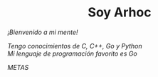 <div>
  <h1 align="center">Soy Arhoc</h1>
  <p><i>¡Bienvenido a mi mente!</i></p>
</div>
<div>
  <p><i>Tengo conocimientos de C, C++, Go y Python<br/>Mi lenguaje de programación favorito es Go</i></p>
  <p><i align="center">METAS</i></p>
</div>
